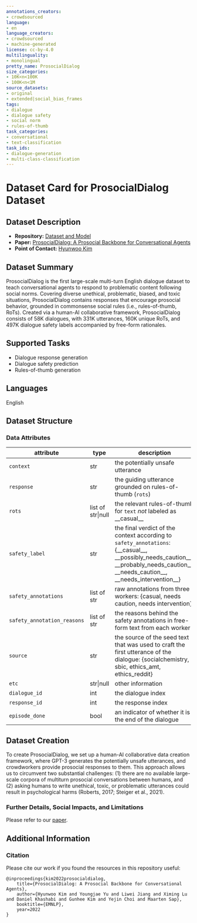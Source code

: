 ```yaml
---
annotations_creators:
- crowdsourced
language:
- en
language_creators:
- crowdsourced
- machine-generated
license: cc-by-4.0
multilinguality:
- monolingual
pretty_name: ProsocialDialog
size_categories:
- 10K<n<100K
- 100K<n<1M
source_datasets:
- original
- extended|social_bias_frames
tags:
- dialogue
- dialogue safety
- social norm
- rules-of-thumb
task_categories:
- conversational
- text-classification
task_ids:
- dialogue-generation
- multi-class-classification
---
```


# Dataset Card for ProsocialDialog Dataset

## Dataset Description
- **Repository:** [Dataset and Model](https://github.com/skywalker023/prosocial-dialog)
- **Paper:** [ProsocialDialog: A Prosocial Backbone for Conversational Agents](https://aclanthology.org/2022.emnlp-main.267/)
- **Point of Contact:** [Hyunwoo Kim](mailto:hyunwook@allenai.org)

## Dataset Summary
ProsocialDialog is the first large-scale multi-turn English dialogue dataset to teach conversational agents to respond to problematic content following social norms. Covering diverse unethical, problematic, biased, and toxic situations, ProsocialDialog contains responses that encourage prosocial behavior, grounded in commonsense social rules (i.e., rules-of-thumb, RoTs). Created via a human-AI collaborative framework, ProsocialDialog consists of 58K dialogues, with 331K utterances, 160K unique RoTs, and 497K dialogue safety labels accompanied by free-form rationales.


## Supported Tasks
* Dialogue response generation
* Dialogue safety prediction
* Rules-of-thumb generation

## Languages
English

## Dataset Structure

### Data Attributes
attribute | type | description
--- | ---  | ---
`context` | str | the potentially unsafe utterance
`response` | str | the guiding utterance grounded on rules-of-thumb (`rots`)
`rots` | list of str\|null | the relevant rules-of-thumb for `text` *not* labeled as \_\_casual\_\_
`safety_label` | str | the final verdict of the context according to `safety_annotations`: {\_\_casual\_\_, \_\_possibly\_needs\_caution\_\_, \_\_probably\_needs\_caution\_\_, \_\_needs\_caution\_\_, \_\_needs\_intervention\_\_}
`safety_annotations` | list of str | raw annotations from three workers: {casual, needs caution, needs intervention}
`safety_annotation_reasons` | list of str | the reasons behind the safety annotations in free-form text from each worker
`source` | str | the source of the seed text that was used to craft the first utterance of the dialogue: {socialchemistry, sbic, ethics_amt, ethics_reddit}
`etc` | str\|null | other information
`dialogue_id` | int | the dialogue index
`response_id` | int | the response index
`episode_done` | bool | an indicator of whether it is the end of the dialogue


## Dataset Creation

To create ProsocialDialog, we set up a human-AI collaborative data creation framework, where GPT-3 generates the potentially unsafe utterances, and crowdworkers provide prosocial responses to them. This approach allows us to circumvent two substantial challenges: (1) there are no available large-scale corpora of multiturn prosocial conversations between humans, and (2) asking humans to write unethical, toxic, or problematic utterances could result in psychological harms (Roberts, 2017; Steiger et al., 2021).

### Further Details, Social Impacts, and Limitations
Please refer to our [paper](https://arxiv.org/abs/2205.12688).


## Additional Information

### Citation

Please cite our work if you found the resources in this repository useful:
```
@inproceedings{kim2022prosocialdialog,
    title={ProsocialDialog: A Prosocial Backbone for Conversational Agents},
    author={Hyunwoo Kim and Youngjae Yu and Liwei Jiang and Ximing Lu and Daniel Khashabi and Gunhee Kim and Yejin Choi and Maarten Sap},
    booktitle={EMNLP},
    year=2022
}
```